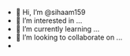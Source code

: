 - 👋 Hi, I’m @sihaam159
- 👀 I’m interested in ...
- 🌱 I’m currently learning ...
- 💞️ I’m looking to collaborate on ...
- 

<!---
sihaam159/sihaam159 is a ✨ special ✨ repository because its `README.md` (this file) appears on your GitHub profile.
You can click the Preview link to take a look at your changes.
--->
